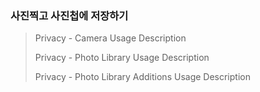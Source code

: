 ### 사진찍고 사진첩에 저장하기



> Privacy - Camera Usage Description
>
> Privacy - Photo Library Usage Description
>
> Privacy - Photo Library Additions Usage Description

